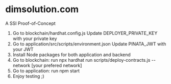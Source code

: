 # dimsolution.com
A SSI Proof-of-Concept
1. Go to blockchain/hardhat.config.js
   Update DEPLOYER_PRIVATE_KEY with your private key
2. Go to application/src/scripts/environment.json
   Update PINATA_JWT with your JWT
3. Install Node packages for both application and backend
4. Go to blockchain: run npx hardhat run scripts/deploy-contracts.js --network [your prefered network]
5. Go to application: run npm start
6. Enjoy testing ;)
